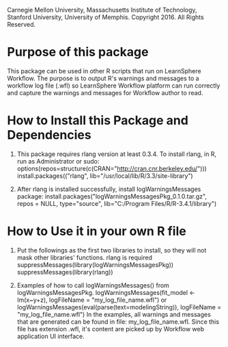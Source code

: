 Carnegie Mellon University, Massachusetts Institute of Technology, Stanford University, University of Memphis.
Copyright 2016. All Rights Reserved.

# Purpose of this package

This package can be used in other R scripts that run on LearnSphere Workflow. The purpose is to output R's warnings and messages to a workflow log file (.wfl) 
so LearnSphere Workflow platform can run correctly and capture the warnings and messages for Workflow author to read.
  
# How to Install this Package and Dependencies

1. This package requires rlang version at least 0.3.4. To install rlang, in R, run as Administrator or sudo:
options(repos=structure(c(CRAN="http://cran.cnr.berkeley.edu/")))
install.packages(("rlang", lib="/usr/local/lib/R/3.3/site-library")

2. After rlang is installed successfully, install logWarningsMessages package:
install.packages("logWarningsMessagesPkg_0.1.0.tar.gz", repos = NULL, type="source", lib="C:/Program Files/R/R-3.4.1/library")

# How to Use it in your own R file

1. Put the followings as the first two libraries to install, so they will not mask other libraries' functions. rlang is required
suppressMessages(library(logWarningsMessagesPkg))
suppressMessages(library(rlang))

2. Examples of how to call logWarningsMessages() from logWarningsMessagesPkg. 
logWarningsMessages(fit_model <- lm(x~y+z), logFileName = "my_log_file_name.wfl")
or
logWarningsMessages(eval(parse(text=modelingString)), logFileName = "my_log_file_name.wfl")
In the examples, all warnings and messages that are generated can be found in file: my_log_file_name.wfl. Since this file has extension .wfl, it's content 
are picked up by Workflow web application UI interface. 

